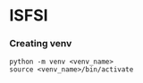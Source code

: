 # ISFSI

### Creating venv
```python -m venv <venv_name>``` <br>
```source <venv_name>/bin/activate```